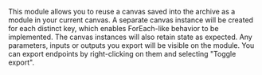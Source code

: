 
[comment]: # (MapCanvasModule)
This module allows you to reuse a canvas saved into the archive as a module in your current canvas. A separate canvas instance will be created for each distinct key, which enables ForEach-like behavior to be implemented. The canvas instances will also retain state as expected. Any parameters, inputs or outputs you export will be visible on the module. You can export endpoints by right-clicking on them and selecting "Toggle export".
